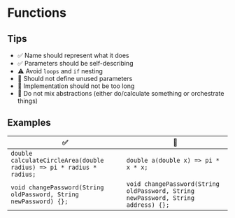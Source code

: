 # Functions

## Tips
- :white_check_mark: Name should represent what it does
- :white_check_mark: Parameters should be self-describing
- :warning: Avoid `loops` and `if` nesting
- :no_entry_sign: Should not define unused parameters
- :no_entry_sign: Implementation should not be too long
- :no_entry_sign: Do not mix abstractions (either do/calculate something or orchestrate things)

## Examples
|:white_check_mark:|:no_entry_sign:|
|-|-|
|`double calculateCircleArea(double radius) => pi * radius * radius;`|`double a(double x) => pi * x * x;`|
|`void changePassword(String oldPassword, String newPassword) {};`|`void changePassword(String oldPassword, String newPassword, String address) {};`|